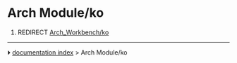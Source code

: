 # Arch Module/ko
1.  REDIRECT [Arch_Workbench/ko](Arch_Workbench/ko.md)



---
⏵ [documentation index](../README.md) > Arch Module/ko
